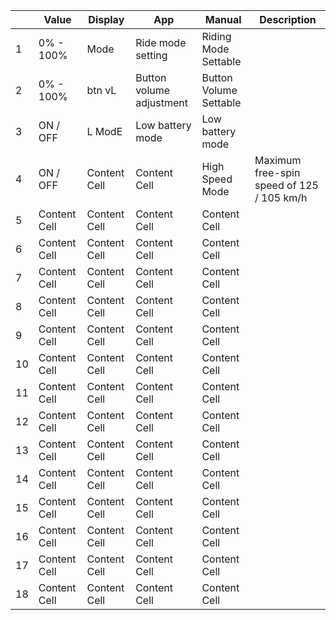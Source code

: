 |     | Value | Display | App | Manual | Description |
| --- | --- | --- | --- | --- | --- |
|  1  | 0% - 100% | Mode | Ride mode setting | Riding Mode Settable |  |
|  2  | 0% - 100% | btn vL | Button volume adjustment | Button Volume Settable |  |
|  3  | ON / OFF | L ModE | Low battery mode | Low battery mode |  |
|  4  | ON / OFF | Content Cell  | Content Cell  | High Speed Mode | Maximum free-spin speed of 125 / 105 km/h |
|  5  | Content Cell  | Content Cell  | Content Cell  | Content Cell  |  |
|  6  | Content Cell  | Content Cell  | Content Cell  | Content Cell  |  |
|  7  | Content Cell  | Content Cell  | Content Cell  | Content Cell  |  |
|  8  | Content Cell  | Content Cell  | Content Cell  | Content Cell  |  |
|  9  | Content Cell  | Content Cell  | Content Cell  | Content Cell  |  |
|  10 | Content Cell  | Content Cell  | Content Cell  | Content Cell  |  |
|  11 | Content Cell  | Content Cell  | Content Cell  | Content Cell  |  |
|  12 | Content Cell  | Content Cell  | Content Cell  | Content Cell  |  |
|  13 | Content Cell  | Content Cell  | Content Cell  | Content Cell  |  |
|  14 | Content Cell  | Content Cell  | Content Cell  | Content Cell  |  |
|  15 | Content Cell  | Content Cell  | Content Cell  | Content Cell  |  |
|  16 | Content Cell  | Content Cell  | Content Cell  | Content Cell  |  |
|  17 | Content Cell  | Content Cell  | Content Cell  | Content Cell  |  |
|  18 | Content Cell  | Content Cell  | Content Cell  | Content Cell  |  |
